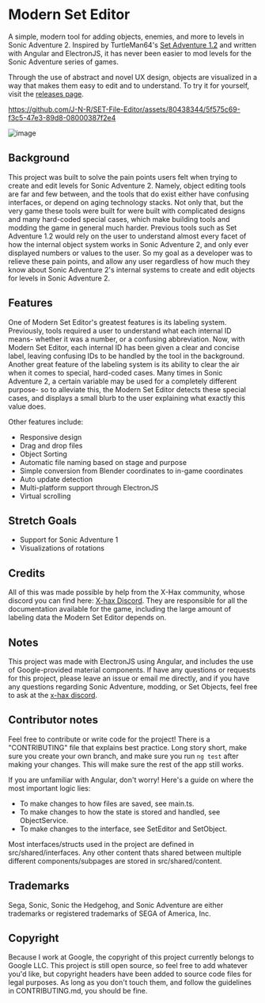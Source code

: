 # Modern Set Editor
A simple, modern tool for adding objects, enemies, and more to levels in Sonic Adventure 2. Inspired by TurtleMan64's [Set Adventure 1.2](https://github.com/TurtleMan64/SetAdventure) and written with Angular and ElectronJS, it has never been easier to mod levels for the Sonic Adventure series of games.

Through the use of abstract and novel UX design, objects are visualized in a way that makes them easy to edit and to understand. To try it for yourself, visit the [releases page](https://github.com/J-N-R/Set-File-Editor/releases).

https://github.com/J-N-R/SET-File-Editor/assets/80438344/5f575c69-f3c5-47e3-89d8-08000387f2e4

![image](https://user-images.githubusercontent.com/80438344/222892418-098fddb5-ca6c-43b7-8449-df013c9db496.png)

## Background
This project was built to solve the pain points users felt when trying to create and edit levels for Sonic Adventure 2. Namely, object editing tools are far and few between, and the tools that do exist either have confusing interfaces, or depend on aging technology stacks. Not only that, but the very game these tools were built for were built with complicated designs and many hard-coded special cases, which make building tools and modding the game in general much harder. Previous tools such as Set Adventure 1.2 would rely on the user to understand almost every facet of how the internal object system works in Sonic Adventure 2, and only ever displayed numbers or values to the user. So my goal as a developer was to relieve these pain points, and allow any user regardless of how much they know about Sonic Adventure 2's internal systems to create and edit objects for levels in Sonic Adventure 2.

## Features
One of Modern Set Editor's greatest features is its labeling system. Previously, tools required a user to understand what each internal ID means- whether it was a number, or a confusing abbreviation. Now, with Modern Set Editor, each internal ID has been given a clear and concise label, leaving confusing IDs to be handled by the tool in the background. Another great feature of the labeling system is its ability to clear the air when it comes to special, hard-coded cases. Many times in Sonic Adventure 2, a certain variable may be used for a completely different purpose- so to alleviate this, the Modern Set Editor detects these special cases, and displays a small blurb to the user explaining what exactly this value does.

Other features include:
* Responsive design
* Drag and drop files
* Object Sorting
* Automatic file naming based on stage and purpose
* Simple conversion from Blender coordinates to in-game coordinates
* Auto update detection
* Multi-platform support through ElectronJS
* Virtual scrolling

## Stretch Goals
* Support for Sonic Adventure 1
* Visualizations of rotations

## Credits
All of this was made possible by help from the X-Hax community, whose discord you can find here: [X-hax Discord](https://discord.gg/gqJCF47). They are responsible for all the documentation available for the game, including the large amount of labeling data the Modern Set Editor depends on.

## Notes
This project was made with ElectronJS using Angular, and includes the use of Google-provided material components. If have any questions or requests for this project, please leave an issue or email me directly, and if you have any questions regarding Sonic Adventure, modding, or Set Objects, feel free to ask at the [x-hax discord](https://discord.gg/gqJCF47).

## Contributor notes
Feel free to contribute or write code for the project! There is a "CONTRIBUTING" file that explains best practice. Long story short, make sure you create your own branch, and make sure you run `ng test` after making your changes. This will make sure the rest of the app still works.

If you are unfamiliar with Angular, don't worry! Here's a guide on where the most important logic lies:

* To make changes to how files are saved, see main.ts.
* To make changes to how the state is stored and handled, see ObjectService.
* To make changes to the interface, see SetEditor and SetObject.

Most interfaces/structs used in the project are defined in src/shared/interfaces. Any other content thats shared between multiple different components/subpages are stored in src/shared/content.

## Trademarks
Sega, Sonic, Sonic the Hedgehog, and Sonic Adventure are either
trademarks or registered trademarks of SEGA of America, Inc.

## Copyright
Because I work at Google, the copyright of this project currently belongs to Google LLC. This project is still open source, so feel free to add whatever you'd like, but copyright headers have been added to source code files for legal purposes. As long as you don't touch them, and follow the guidelines in CONTRIBUTING.md, you should be fine.
